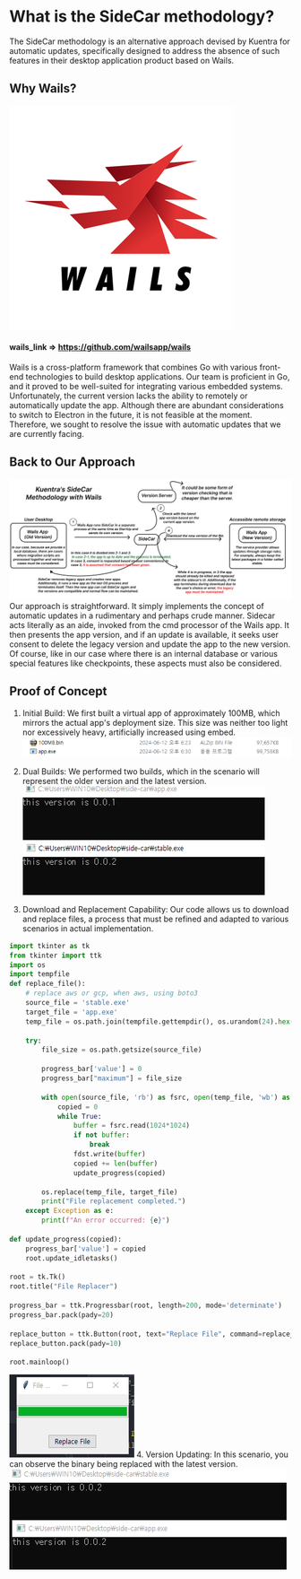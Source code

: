 # What is the SideCar methodology?

The SideCar methodology is an alternative approach devised by Kuentra for automatic updates, specifically designed to address the absence of such features in their desktop application product based on Wails.

## Why Wails?

![wails_logo](./resources/wails.png)

#### wails_link => https://github.com/wailsapp/wails

Wails is a cross-platform framework that combines Go with various front-end technologies to build desktop applications. Our team is proficient in Go, and it proved to be well-suited for integrating various embedded systems. Unfortunately, the current version lacks the ability to remotely or automatically update the app. Although there are abundant considerations to switch to Electron in the future, it is not feasible at the moment. Therefore, we sought to resolve the issue with automatic updates that we are currently facing.

## Back to Our Approach

![sidecar-architecture](./resources/sidecar_arch.png)
Our approach is straightforward. It simply implements the concept of automatic updates in a rudimentary and perhaps crude manner. Sidecar acts literally as an aide, invoked from the cmd processor of the Wails app. It then presents the app version, and if an update is available, it seeks user consent to delete the legacy version and update the app to the new version. Of course, like in our case where there is an internal database or various special features like checkpoints, these aspects must also be considered.

## Proof of Concept

1. Initial Build: We first built a virtual app of approximately 100MB, which mirrors the actual app's deployment size. This size was neither too light nor excessively heavy, artificially increased using embed.
   ![poc1](./resources/filesize.png)

2. Dual Builds: We performed two builds, which in the scenario will represent the older version and the latest version.
   ![poc2](./resources/different_version.png)
3. Download and Replacement Capability: Our code allows us to download and replace files, a process that must be refined and adapted to various scenarios in actual implementation.

```python
import tkinter as tk
from tkinter import ttk
import os
import tempfile
def replace_file():
    # replace aws or gcp, when aws, using boto3
    source_file = 'stable.exe'
    target_file = 'app.exe'
    temp_file = os.path.join(tempfile.gettempdir(), os.urandom(24).hex())

    try:
        file_size = os.path.getsize(source_file)

        progress_bar['value'] = 0
        progress_bar["maximum"] = file_size

        with open(source_file, 'rb') as fsrc, open(temp_file, 'wb') as fdst:
            copied = 0
            while True:
                buffer = fsrc.read(1024*1024)
                if not buffer:
                    break
                fdst.write(buffer)
                copied += len(buffer)
                update_progress(copied)

        os.replace(temp_file, target_file)
        print("File replacement completed.")
    except Exception as e:
        print(f"An error occurred: {e}")

def update_progress(copied):
    progress_bar['value'] = copied
    root.update_idletasks()

root = tk.Tk()
root.title("File Replacer")

progress_bar = ttk.Progressbar(root, length=200, mode='determinate')
progress_bar.pack(pady=20)

replace_button = ttk.Button(root, text="Replace File", command=replace_file)
replace_button.pack(pady=10)

root.mainloop()
```

![poc3](./resources/donwload_complete.png) 4. Version Updating: In this scenario, you can observe the binary being replaced with the latest version.
![poc4](./resources/same_version.png)
